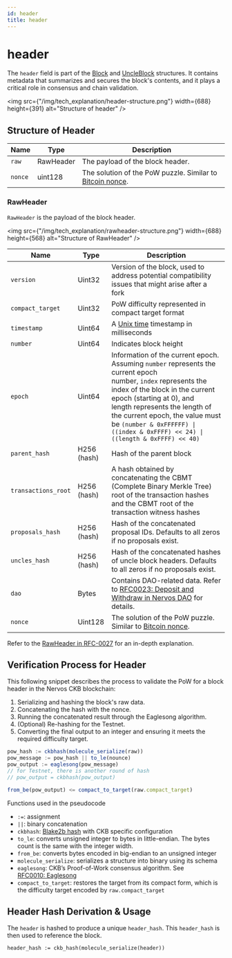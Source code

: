 ```yaml
---
id: header
title: header
---
```


# header

The `header` field is part of the [Block](/docs/tech-explanation/block) and [UncleBlock](/docs/tech-explanation/uncles#structure-of-uncleblock) structures. It contains metadata that summarizes and secures the block's contents, and it plays a critical role in consensus and chain validation.

<img src={"/img/tech_explanation/header-structure.png"} width={688} height={391} alt="Structure of header" />

## Structure of Header

| Name    | Type      | Description                                                                                   |
| ------- | --------- | --------------------------------------------------------------------------------------------- |
| `raw`   | RawHeader | The payload of the block header.                                                              |
| `nonce` | uint128   | The solution of the PoW puzzle. Similar to [Bitcoin nonce](https://en.bitcoin.it/wiki/Nonce). |

### RawHeader

`RawHeader` is the payload of the block header.

<img src={"/img/tech_explanation/rawheader-structure.png"} width={688} height={568} alt="Structure of RawHeader" />

| Name                | Type        | Description                                                                                                                                                                                                                                                                                                                      |
| ------------------- | ----------- | -------------------------------------------------------------------------------------------------------------------------------------------------------------------------------------------------------------------------------------------------------------------------------------------------------------------------------- |
| `version`           | Uint32      | Version of the block, used to address potential compatibility issues that might arise after a fork                                                                                                                                                                                                                               |
| `compact_target`    | Uint32      | PoW difficulty represented in compact target format                                                                                                                                                                                                                                                                              |
| `timestamp`         | Uint64      | A [Unix time](https://en.wikipedia.org/wiki/Unix_time) timestamp in milliseconds                                                                                                                                                                                                                                                 |
| `number`            | Uint64      | Indicates block height                                                                                                                                                                                                                                                                                                           |
| `epoch`             | Uint64      | Information of the current epoch. Assuming `number` represents the current epoch number, `index` represents the index of the block in the current epoch (starting at 0), and length represents the length of the current epoch, the value must be `(number & 0xFFFFFF) \| ((index & 0xFFFF) << 24) \| ((length & 0xFFFF) << 40)` |
| `parent_hash`       | H256 (hash) | Hash of the parent block                                                                                                                                                                                                                                                                                                         |
| `transactions_root` | H256 (hash) | A hash obtained by concatenating the CBMT (Complete Binary Merkle Tree) root of the transaction hashes and the CBMT root of the transaction witness hashes                                                                                                                                                                       |
| `proposals_hash`    | H256 (hash) | Hash of the concatenated proposal IDs. Defaults to all zeros if no proposals exist.                                                                                                                                                                                                                                              |
| `uncles_hash`       | H256 (hash) | Hash of the concatenated hashes of uncle block headers. Defaults to all zeros if no proposals exist.                                                                                                                                                                                                                             |
| `dao`               | Bytes       | Contains DAO-related data. Refer to [RFC0023: Deposit and Withdraw in Nervos DAO](https://github.com/nervosnetwork/rfcs/blob/master/rfcs/0023-dao-deposit-withdraw/0023-dao-deposit-withdraw.md) for details.                                                                                                                    |
| `nonce`             | Uint128     | The solution of the PoW puzzle. Similar to [Bitcoin nonce](https://en.bitcoin.it/wiki/Nonce).                                                                                                                                                                                                                                    |

Refer to the [RawHeader in RFC-0027](https://github.com/nervosnetwork/rfcs/blob/master/rfcs/0027-block-structure/0027-block-structure.md#rawheader) for an in-depth explanation.

## Verification Process for Header

This following snippet describes the process to validate the PoW for a block header in the Nervos CKB blockchain:

1. Serializing and hashing the block's raw data.
2. Concatenating the hash with the nonce.
3. Running the concatenated result through the Eaglesong algorithm.
4. (Optional) Re-hashing for the Testnet.
5. Converting the final output to an integer and ensuring it meets the required difficulty target.

```js
pow_hash := ckbhash(molecule_serialize(raw))
pow_message := pow_hash || to_le(nounce)
pow_output := eaglesong(pow_message)
// for Testnet, there is another round of hash
// pow_output = ckbhash(pow_output)

from_be(pow_output) <= compact_to_target(raw.compact_target)
```

Functions used in the pseudocode

- `:=`: assignment
- `||`: binary concatenation
- `ckbhash`: [Blake2b hash](https://github.com/nervosnetwork/rfcs/blob/master/rfcs/0027-block-structure/0027-block-structure.md#ckbhash) with CKB specific configuration
- `to_le`: converts unsigned integer to bytes in little-endian. The bytes count is the same with the integer width.
- `from_be`: converts bytes encoded in big-endian to an unsigned integer
- `molecule_serialize`: serializes a structure into binary using its schema
- `eaglesong`: CKB’s Proof-of-Work consensus algorithm. See [RFC0010: Eaglesong](https://github.com/nervosnetwork/rfcs/blob/master/rfcs/0010-eaglesong/0010-eaglesong.md)
- `compact_to_target`: restores the target from its compact form, which is the difficulty target encoded by `raw.compact_target`

## Header Hash Derivation & Usage

The `header` is hashed to produce a unique `header_hash`. This `header_hash` is then used to reference the block.

```
header_hash := ckb_hash(molecule_serialize(header))
```
